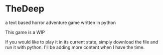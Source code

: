 # TheDeep
a text based horror adventure game written in python

This game is a WIP

If you would like to play it in its current state, simply download the file and run it with python.
I'll be adding more content when I have the time.
